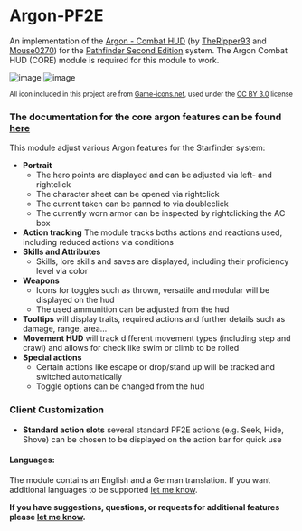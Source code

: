 # Argon-PF2E
An implementation of the [Argon - Combat HUD](https://foundryvtt.com/packages/enhancedcombathud) (by [TheRipper93](https://theripper93.com/) and [Mouse0270](https://github.com/mouse0270)) for the [Pathfinder Second Edition](https://foundryvtt.com/packages/pf2e) system. The Argon Combat HUD (CORE) module is required for this module to work.

![image](https://github.com/Saibot393/enhancedcombathud-pf2e/assets/137942782/2be49f41-4358-4d2f-b1e9-8072ae77cfd1)
![image](https://github.com/Saibot393/enhancedcombathud-pf2e/assets/137942782/0fa0b68a-a2cb-4275-8e1b-af6417b17f0e)

<sup>All icon included in this project are from [Game-icons.net](game-icons.net), used under the [CC BY 3.0](https://creativecommons.org/licenses/by/3.0/) license</sup>

### The documentation for the core argon features can be found [here](https://api.theripper93.com/modulewiki/enhancedcombathud/free)

This module adjust various Argon features for the Starfinder system:
- **Portrait**
    - The hero points are displayed and can be adjusted via left- and rightclick
    - The character sheet can be opened via rightclick
    - The current taken can be panned to via doubleclick
    - The currently worn armor can be inspected by rightclicking the AC box
- **Action tracking** The module tracks boths actions and reactions used, including reduced actions via conditions
- **Skills and Attributes**
    - Skills, lore skills and saves are displayed, including their proficiency level via color
- **Weapons**
    - Icons for toggles such as thrown, versatile and modular will be displayed on the hud
    - The used ammunition can be adjusted from the hud
- **Tooltips** will display traits, required actions and further details such as damage, range, area...
- **Movement HUD** will track different movement types (including step and crawl) and allows for check like swim or climb to be rolled
- **Special actions**
    - Certain actions like escape or drop/stand up will be tracked and switched automatically
    - Toggle options can be changed from the hud

### Client Customization
- **Standard action slots** several standard PF2E actions (e.g. Seek, Hide, Shove) can be chosen to be displayed on the action bar for quick use

#### Languages:

The module contains an English and a German translation. If you want additional languages to be supported [let me know](https://github.com/Saibot393/enhancedcombathud-pf2e/issues).

**If you have suggestions, questions, or requests for additional features please [let me know](https://github.com/Saibot393/enhancedcombathud-pf2e/issues).**
